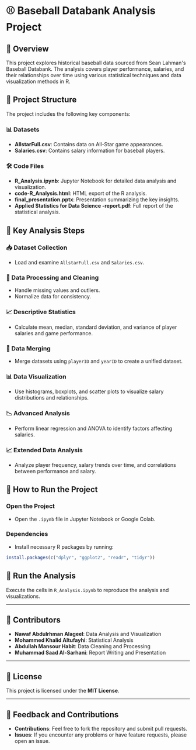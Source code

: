 # ⚾ Baseball Databank Analysis Project

## 📄 Overview
This project explores historical baseball data sourced from Sean Lahman's Baseball Databank. The analysis covers player performance, salaries, and their relationships over time using various statistical techniques and data visualization methods in R.

## 📁 Project Structure
The project includes the following key components:

### 📊 Datasets
- **AllstarFull.csv**: Contains data on All-Star game appearances.
- **Salaries.csv**: Contains salary information for baseball players.

### 🛠️ Code Files
- **R_Analysis.ipynb**: Jupyter Notebook for detailed data analysis and visualization.
- **code-R_Analysis.html**: HTML export of the R analysis.
- **final_presentation.pptx**: Presentation summarizing the key insights.
- **Applied Statistics for Data Science -report.pdf**: Full report of the statistical analysis.

## 🔎 Key Analysis Steps

### 📥 Dataset Collection
- Load and examine `AllstarFull.csv` and `Salaries.csv`.

### 🧹 Data Processing and Cleaning
- Handle missing values and outliers.
- Normalize data for consistency.

### 📈 Descriptive Statistics
- Calculate mean, median, standard deviation, and variance of player salaries and game performance.

### 🔗 Data Merging
- Merge datasets using `playerID` and `yearID` to create a unified dataset.

### 📊 Data Visualization
- Use histograms, boxplots, and scatter plots to visualize salary distributions and relationships.

### 📉 Advanced Analysis
- Perform linear regression and ANOVA to identify factors affecting salaries.

### 📈 Extended Data Analysis
- Analyze player frequency, salary trends over time, and correlations between performance and salary.

## 🚀 How to Run the Project

### Open the Project
- Open the `.ipynb` file in Jupyter Notebook or Google Colab.

### Dependencies
- Install necessary R packages by running:

```r
install.packages(c("dplyr", "ggplot2", "readr", "tidyr"))
```


## 🚀 **Run the Analysis**

Execute the cells in `R_Analysis.ipynb` to reproduce the analysis and visualizations.

---

## 📝 **Contributors**

- **Nawaf Abdulrhman Alageel**: Data Analysis and Visualization  
- **Mohammed Khalid Altufayhi**: Statistical Analysis  
- **Abdullah Mansour Habit**: Data Cleaning and Processing  
- **Muhammad Saad Al-Sarhani**: Report Writing and Presentation  

---

## 📜 **License**

This project is licensed under the **MIT License**.

---

## 💬 **Feedback and Contributions**

- **Contributions**: Feel free to fork the repository and submit pull requests.  
- **Issues**: If you encounter any problems or have feature requests, please open an issue.
